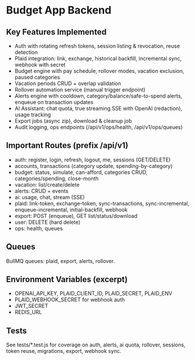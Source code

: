 # Budget App Backend

## Key Features Implemented
- Auth with rotating refresh tokens, session listing & revocation, reuse detection
- Plaid integration: link, exchange, historical backfill, incremental sync, webhook with secret
- Budget engine with pay schedule, rollover modes, vacation exclusion, paused categories
- Vacation periods CRUD + overlap validation
- Rollover automation service (manual trigger endpoint)
- Alerts engine with cooldown, category/balance/safe-to-spend alerts, enqueue on transaction updates
- AI Assistant: chat quota, true streaming SSE with OpenAI (redaction), usage tracking
- Export jobs (async zip), download & cleanup job
- Audit logging, ops endpoints (/api/v1/ops/health, /api/v1/ops/queues)

## Important Routes (prefix /api/v1)
- auth: register, login, refresh, logout, me, sessions (GET/DELETE)
- accounts, transactions (category update, spending-by-category)
- budget: status, simulate, can-afford, categories CRUD, categories/spending, close-month
- vacation: list/create/delete
- alerts: CRUD + events
- ai: usage, chat, stream (SSE)
- plaid: link-token, exchange-token, sync-transactions, sync-incremental, enqueue-incremental, initial-backfill, webhook
- export: POST (enqueue), GET list/status/download
- user: DELETE (hard delete)
- ops: health, queues

## Queues
BullMQ queues: plaid, export, alerts, rollover.

## Environment Variables (excerpt)
- OPENAI_API_KEY, PLAID_CLIENT_ID, PLAID_SECRET, PLAID_ENV
- PLAID_WEBHOOK_SECRET for webhook auth
- JWT_SECRET
- REDIS_URL

## Tests
See tests/*.test.js for coverage on auth, alerts, ai quota, rollover, sessions, token reuse, migrations, export, webhook sync.